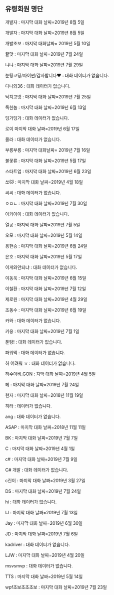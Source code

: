 ## 유령회원 명단

개발자 : 마지막 대화 날짜=2019년 8월 5일

개발자 : 마지막 대화 날짜=2019년 8월 5일

개발초보 : 마지막 대화날짜= 2019년 5월 10일

뀰맛 : 마지막 대화 날짜=2019년 7월 24일

냐냐 : 마지막 대화 날짜=2019년 7월 29일

눈팅코딩/파이썬/감사합니다❤ : 대화 데이터가 없습니다.

다나와36 : 대화 데이터가 없습니다.

닥치고넷 : 마지막 대화 날짜=2019년 7월 25일

독한놈 : 마지막 대화 날짜=2019년 6월 13일

딩가딩가 : 대화 데이터가 없습니다.

로이 마지막 대화 날짜=2019년 6월 17일

몰라 : 대화 데이터가 없습니다.

부릉부릉 : 마지막 대화날짜= 2019년 7월 16일  

불꽃류 : 마지막 대화 날짜=2019년 5월 17일

스타트업 : 마지막 대화 날짜=2019년 6월 23일

쏘🐱 : 마지막 대화 날짜=2019년 4월 18일 

씨씨 : 대화 데이터가 없습니다.

ㅇㅁㄴ : 마지막 대화 날짜=2019년 7월 30일

아카아이 : 대화 데이터가 없습니다.

열공 : 마지막 대화 날짜=2019년 7월 5일

오모 : 마지막 대화 날짜=2019년 5월 14일

용현승 : 마지막 대화 날짜=2019년 6월 24일

은호 : 마지막 대화 날짜=2019년 5월 17일

이게와안되냐 :  대화 데이터가 없습니다.

이동욱 : 마지막 대화 날짜=2019년 6월 15일

이철환 : 마지막 대화 날짜=2019년 7월 12일

제로원 : 마지막 대화 날짜=2019년 4월 29일

조동수 : 마지막 대화 날짜=2019년 6월 19일

카와 : 대화 데이터가 없습니다.

키웅 : 마지막 대화 날짜=2019년 7월 1일
  
둔탕! : 대화 데이터가 없습니다.

파워맥 : 대화 데이터가 없습니다.

허 어려워 ㅠ : 대화 데이터가 없습니다.

허수아비.GON : 지막 대화 날짜=2019년 4월 5일

헤 : 마지막 대화 날짜=2019년 7월 24일

현자 : 마지막 대화 날짜=2018년 11월 19일

히라 :  데이터가 없습니다.

ang : 대화 데이터가 없습니다.

ASAP : 마지막 대화 날짜=2018년 11월 11일

BK : 마지막 대화 날짜=2019년 7월 7일

C : 마지막 대화 날짜=2019년 4월 1일

c# : 마지막 대화 날짜=2019년 7월 9일

C# 개발 : 대화 데이터가 없습니다.

c린이 : 마지막 대화 날짜=2019년 3월 27일

DS : 마지막 대화 날짜=2019년 7월 24일

hi : 대화 데이터가 없습니다.

IJ : 마지막 대화 날짜=2019년 7월 13일

Jay : 마지막 대화 날짜=2019년 6월 30일

JD : 마지막 대화 날짜=2019년 7월 6일

kadriver  : 대화 데이터가 없습니다.

LJW : 마지막 대화 날짜=2019년 4월 20일

msvsmvp : 대화 데이터가 없습니다.

TTS : 마지막 대화 날짜=2019년 5월 14일

wpf초보초초초보 : 마지막 대화 날짜=2019년 7월 23일


